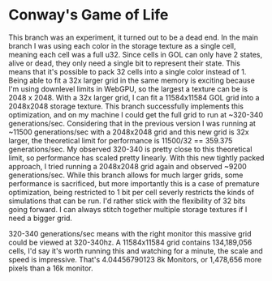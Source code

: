 # Conway's Game of Life
This branch was an experiment, it turned out to be a dead end. In the main branch I was using each color in the storage texture as a single cell, meaning each cell was a full u32. Since cells in GOL can only have 2 states, alive or dead, they only need a single bit to represent their state. This means that it's possible to pack 32 cells into a single color instead of 1. Being able to fit a 32x larger grid in the same memory is exciting because I'm using downlevel limits in WebGPU, so the largest a texture can be is 2048 x 2048. With a 32x larger grid, I can fit a 11584x11584 GOL grid into a 2048x2048 storage texture. This branch successfully implements this optimization, and on my machine I could get the full grid to run at ~320-340 generations/sec. Considering that in the previous version I was running at ~11500 generations/sec with a 2048x2048 grid and this new grid is 32x larger, the theoretical limit for performance is 11500/32 == 359.375 generations/sec. My observed 320-340 is pretty close to this theoretical limit, so performance has scaled pretty linearly. With this new tightly packed approach, I tried running a 2048x2048 grid again and observed ~9200 generations/sec. While this branch allows for much larger grids, some performance is sacrificed, but more importantly this is a case of premature optimization, being restricted to 1 bit per cell severly restricts the kinds of simulations that can be run. I'd rather stick with the flexibility of 32 bits going forward. I can always stitch together multiple storage textures if I need a bigger grid.

320-340 generations/sec means with the right monitor this massive grid could be viewed at 320-340hz. A 11584x11584 grid contains 134,189,056 cells, I'd say it's worth running this and watching for a minute, the scale and speed is impressive. That's 4.04456790123 8k Monitors, or 1,478,656 more pixels than a 16k monitor.
